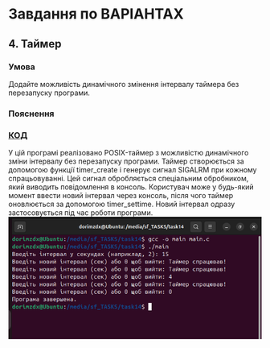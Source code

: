# Завдання по ВАРІАНТАХ
## 4. Таймер 
### Умова 
Додайте можливість динамічного змінення інтервалу таймера без перезапуску програми.
### Пояснення
### [КОД](main.c)<br>
У цій програмі реалізовано POSIX-таймер з можливістю динамічного зміни інтервалу без перезапуску програми. Таймер створюється за допомогою функції timer_create і генерує сигнал SIGALRM при кожному спрацьовуванні. Цей сигнал обробляється спеціальним обробником, який виводить повідомлення в консоль.
Користувач може у будь-який момент ввести новий інтервал через консоль, після чого таймер оновлюється за допомогою timer_settime. Новий інтервал одразу застосовується під час роботи програми.
<br>
![](Screenshot%20from%202025-06-13%2022-29-06.png)
